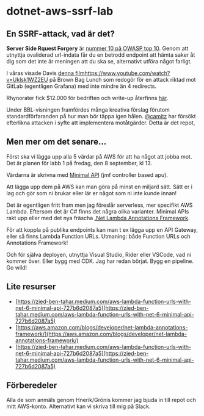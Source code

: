 # dotnet-aws-ssrf-lab
## En SSRF-attack, vad är det? 

**Server Side Rquest Forgery** är [nummer 10 på OWASP top 10](https://owasp.org/Top10/A10_2021-Server-Side_Request_Forgery_%28SSRF%29/). Genom att utnyttja ovaliderad url-indata får du en betrodd endpoint att hämta saker åt dig som det inte är meningen att du ska se, alternativt utföra något farligt. 

I våras visade Davis [denna film](https://www.youtube.com/watch?v=Uklsk1WZ2EU)https://www.youtube.com/watch?v=Uklsk1WZ2EU på Brown Bag Lunch som redogör för en attack riktad mot GitLab (egentligen Grafana) med inte mindre än 4 redirects. 

Rhynorater fick $12.000 för bedriften och write-up återfinns [här](https://rhynorater.github.io/CVE-2020-13379-Write-Up). 

Under BBL-visningen framfördes många kreativa förslag förutom standardförfaranden på hur man bör täppa igen hålen. [@camitz](https://github.com/camitz) har försökt efterlikna attacken i syfte att implementera motåtgärder. Detta är det repot, 

## Men mer om det senare...

Först ska vi lägga upp alla 5 värdar på AWS för att ha något att jobba mot. Det är planen för labb 1 på fredag, den 8 september, kl 13.

Värdarna är skrivna med [Minimal API](https://learn.microsoft.com/en-us/aspnet/core/tutorials/min-web-api?view=aspnetcore-7.0&tabs=visual-studio) (jmf controller based apu). 

Att lägga upp dem på AWS kan man göra på minst en miljard sätt. Sätt er i lag och gör som ni brukar eller lär er något som ni inte kunde innan!

Det är egentligen fritt fram men jag föreslår serverless, mer specifikt AWS Lambda. Eftersom det är C# finns det några olika varianter. Minimal APIs rakt upp eller med det nya fräscha [.Net Lambda Annotations Framework](https://aws.amazon.com/blogs/developer/net-lambda-annotations-framework/).

För att koppla på publika endpoints kan man t ex lägga upp en API Gateway, eller så finns Lambda Function URLs. Utmaning: både Function URLs och Annotations Framework! 

Och för själva deployen, utnyttja Visual Studio, Rider eller VSCode, vad ni kommer över. Eller bygg med CDK. Jag har redan börjat. Bygg en pipeline. Go wild!

## Lite resurser

* [https://zied-ben-tahar.medium.com/aws-lambda-function-urls-with-net-6-minimal-api-727b6d2087a5](https://zied-ben-tahar.medium.com/aws-lambda-function-urls-with-net-6-minimal-api-727b6d2087a5)
* [https://aws.amazon.com/blogs/developer/net-lambda-annotations-framework/](https://aws.amazon.com/blogs/developer/net-lambda-annotations-framework/)
* [https://zied-ben-tahar.medium.com/aws-lambda-function-urls-with-net-6-minimal-api-727b6d2087a5](https://zied-ben-tahar.medium.com/aws-lambda-function-urls-with-net-6-minimal-api-727b6d2087a5)

## Förberedeler

Alla de som anmäls genom Hnerik/Grönis kommer jag bjuda in till repot och mitt AWS-konto. Alternativt kan vi skriva till mig på Slack.

